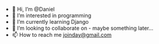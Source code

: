 - 👋 Hi, I’m @Daniel
- 👀 I’m interested in programming  
- 🌱 I’m currently learning Django
- 💞️ I’m looking to collaborate on - maybe something later...
- 📫 How to reach me joinday@gmail.com

<!---
danydilo/danydilo is a ✨ special ✨ repository because its `README.md` (this file) appears on your GitHub profile.
You can click the Preview link to take a look at your changes.
--->
